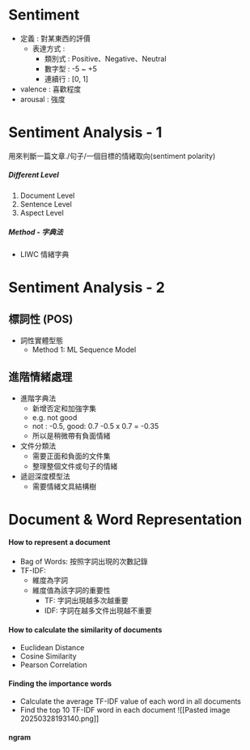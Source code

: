 # Sentiment
- 定義 : 對某東西的評價
	- 表達方式 : 
		- 類別式 : Positive、Negative、Neutral
		- 數字型 : -5 ~ +5
		- 連續行 : [0, 1]
- valence : 喜歡程度
- arousal : 強度

# Sentiment Analysis - 1
用來判斷一篇文章./句子/一個目標的情緒取向(sentiment polarity)

##### Different Level
1. Document Level
2. Sentence Level
3. Aspect Level

##### Method - 字典法
- LIWC 情緒字典

# Sentiment Analysis - 2

## 標詞性 (POS)
- 詞性實體型態
	- Method 1: ML Sequence Model

## 進階情緒處理
- 進階字典法
	- 新增否定和加強字集
	- e.g. not good
	- not : -0.5, good: 0.7 -0.5 x 0.7 = -0.35
	- 所以是稍微帶有負面情緒
- 文件分類法
	- 需要正面和負面的文件集
	- 整理整個文件或句子的情緒
- 遞迴深度模型法
	- 需要情緒文具結構樹
# Document & Word Representation

#### How to represent a document
- Bag of Words: 按照字詞出現的次數記錄
- TF-IDF: 
	- 維度為字詞
	- 維度值為該字詞的重要性
		- TF: 字詞出現越多次越重要
		- IDF: 字詞在越多文件出現越不重要
#### How to calculate the similarity of documents
- Euclidean Distance
- Cosine Similarity
- Pearson Correlation

#### Finding the importance words
- Calculate the average TF-IDF value of each word in all documents
- Find the top 10 TF-IDF word in each document
	 ![[Pasted image 20250328193140.png]]

#### ngram
